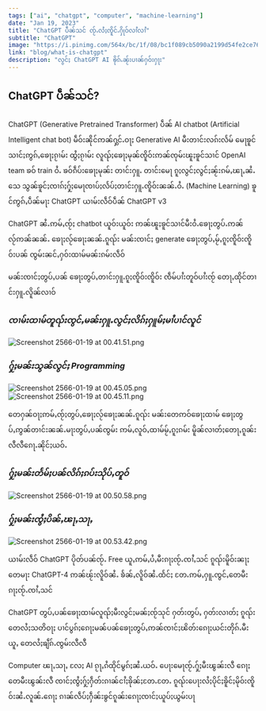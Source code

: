 ```yaml
---
tags: ["ai", "chatgpt", "computer", "machine-learning"]
date: "Jan 19, 2023"
title: "ChatGPT ပဵၼ်သင် ၸႂ်ႉလႆႈၸိူင်ႉႁိုဝ်လၢႆလၢႆ"
subtitle: "ChatGPT"
image: "https://i.pinimg.com/564x/bc/1f/08/bc1f089cb5090a2199d54fe2ce767b25.jpg"
link: "blog/what-is-chatgpt"
description: "လွင်ႈ ChatGPT AI ၶိုၵ်ႉၼႂ်းပၢၼ်ႁဝ်းႁႃး"
---
```


## ChatGPT ပဵၼ်သင်?
ChatGPT (Generative Pretrained Transformer) ပဵၼ် AI chatbot (Artificial Intelligent chat bot) မဵဝ်းၼိုင်ဢၼ်ႁွင်ႉဝႃႈ Generative AI မီးတၢင်းလၵ်းလႅမ် မေႃၶူင်သၢင်ႈဢွၵ်ႇၶေႃႈၵႂၢမ်း ထွႆႈၵႂၢမ်း လူၺ်ႈၶေႃႈမုၼ်ၸိူဝ်းဢၼ်ၸုမ်းၽူႈၶူင်သၢင် OpenAI team ၶဝ် train ဝႆႉ ၶဝ်ၵဵပ်းၶေႃႈမုၼ်း တၢင်းႁူႉ တၢင်းမေႃ ၵူႈလွင်ႈလွင်ႈၼႂ်းၵမ်ႇၽႃႇၼႆႉသေ သွၼ်ၶူင်ႈၸၢၵ်ႈႁႂ်ႈမေႃၸၢပ်ႈလႅပ်ႈတၢင်းႁူႉၸိူဝ်းၼၼ်ႉဝႆႉ (Machine Learning) ၶူင်ဢွၵ်ႇပဵၼ်မႃး ChatGPT ယၢမ်းလဵဝ်ပဵၼ် ChatGPT v3

ChatGPT ၼႆႉဢမ်ႇၸႂ်ႈ chatbot ယူဝ်းယူဝ်း ဢၼ်ၽူႈၶူင်သၢင်မီးဝႆႉၶေႃႈတွပ်ႉဢၼ်လႂ်ဢၼ်ၼၼ်ႉ ၶေႃႈလႂ်ၶေႃႈၼၼ်ႉၵူၺ်း မၼ်းၸၢင်ႈ generate ၶေႃႈတွပ်ႇမႂ်ႇၵူႈၸိူဝ်းၸိူဝ်းပၼ် ၸွမ်းၼင်ႇႁဝ်းထၢမ်မၼ်းၵမ်းလဵဝ်

မၼ်းၸၢင်ႈတွပ်ႇပၼ် ၶေႃႈတွပ်ႇတၢင်းႁူႉၵူႈၸိူဝ်းၸိူဝ်း ၸဵမ်ပၢႆးတူဝ်ပၢႆးၸႂ် တေႃႇထိုင်တၢင်းႁူႉလိူၼ်လၢဝ်

### _ၸၢမ်းထၢမ်တူၺ်းၸွင်ႇမၼ်းႁူႉလွင်ႈလိၵ်ႈႁူမ်ႈမၢႆပၢင်လူင်_
![Screenshot 2566-01-19 at 00.41.51.png](https://github-production-user-asset-6210df.s3.amazonaws.com/9565672/260230248-47041b7c-8e5e-44d4-9096-4eb8a4d35909.png?X-Amz-Algorithm=AWS4-HMAC-SHA256&X-Amz-Credential=AKIAIWNJYAX4CSVEH53A%2F20230812%2Fus-east-1%2Fs3%2Faws4_request&X-Amz-Date=20230812T130439Z&X-Amz-Expires=300&X-Amz-Signature=bbed26fb633e8801eed0513b4cd3e49c3b95af292f198e284ed0c8729830fbd8&X-Amz-SignedHeaders=host&actor_id=9565672&key_id=0&repo_id=428420217)

### _ႁႂ်ႈမၼ်းသွၼ်လွင်ႈ Programming_
![Screenshot 2566-01-19 at 00.45.05.png](https://github-production-user-asset-6210df.s3.amazonaws.com/9565672/260230333-fae22b89-296b-457c-8b76-0d9d8bbb5c79.png?X-Amz-Algorithm=AWS4-HMAC-SHA256&X-Amz-Credential=AKIAIWNJYAX4CSVEH53A%2F20230812%2Fus-east-1%2Fs3%2Faws4_request&X-Amz-Date=20230812T130446Z&X-Amz-Expires=300&X-Amz-Signature=41c6b177c65c55edb8c29e6fcae12db7486e7458f2881f92afa1692b320b9792&X-Amz-SignedHeaders=host&actor_id=9565672&key_id=0&repo_id=428420217)
![Screenshot 2566-01-19 at 00.45.11.png](https://github-production-user-asset-6210df.s3.amazonaws.com/9565672/260230349-a7db06fe-016e-4613-a650-1144aa5f9cc5.png?X-Amz-Algorithm=AWS4-HMAC-SHA256&X-Amz-Credential=AKIAIWNJYAX4CSVEH53A%2F20230812%2Fus-east-1%2Fs3%2Faws4_request&X-Amz-Date=20230812T130453Z&X-Amz-Expires=300&X-Amz-Signature=34c0ac9ccedc02ddca7bd9ebdcada8dbb94b6f9a85fd43b973e32444ab838682&X-Amz-SignedHeaders=host&actor_id=9565672&key_id=0&repo_id=428420217)

တေႁၼ်ဝႃႈဢမ်ႇၸႂ်ႈတွပ်ႇၶေႃႈလႂ်ၶေႃႈၼၼ်ႉၵူၺ်း မၼ်းတေဢဝ်ၶေႃႈထၢမ် ၶေႃႈတွပ်ႇဢွၼ်တၢင်းၼၼ်ႉမႃးတွပ်ႇပၼ်ၸွမ်း ဢမ်ႇလူဝ်ႇထၢမ်မႂ်ႇၵူႈၵမ်း မိူၼ်လၢတ်ႈတေႃႇၵူၼ်းလီလီၵေႃႉၼိုင်ႈယဝ်ႉ

### _ႁႂ်ႈမၼ်းတႅမ်ႈပၼ်လိၵ်ႈၵပ်းသိုပ်ႇတူဝ်_
![Screenshot 2566-01-19 at 00.50.58.png](https://github-production-user-asset-6210df.s3.amazonaws.com/9565672/260230355-e77a8f8b-4fc0-4a8e-a501-a5748d2b6bf1.png?X-Amz-Algorithm=AWS4-HMAC-SHA256&X-Amz-Credential=AKIAIWNJYAX4CSVEH53A%2F20230812%2Fus-east-1%2Fs3%2Faws4_request&X-Amz-Date=20230812T130500Z&X-Amz-Expires=300&X-Amz-Signature=4559ea46c02473098e454785bc26d48710c93c5a527ff11b7005264fe3873841&X-Amz-SignedHeaders=host&actor_id=9565672&key_id=0&repo_id=428420217)

### _ႁႂ်ႈမၼ်းၸွႆႈပိၼ်ႇၽႃႇသႃႇ_
![Screenshot 2566-01-19 at 00.53.42.png](https://github-production-user-asset-6210df.s3.amazonaws.com/9565672/260230356-5bce24db-7c96-4a34-97fb-66d6dd657107.png?X-Amz-Algorithm=AWS4-HMAC-SHA256&X-Amz-Credential=AKIAIWNJYAX4CSVEH53A%2F20230812%2Fus-east-1%2Fs3%2Faws4_request&X-Amz-Date=20230812T130507Z&X-Amz-Expires=300&X-Amz-Signature=97aea06420ef0af0a21d9364a789958a3b67103b41aab5d431a3aeaffd6b2b0c&X-Amz-SignedHeaders=host&actor_id=9565672&key_id=0&repo_id=428420217)

ယၢမ်းလဵဝ် ChatGPT ပိုတ်ပၼ်ၸႂ်ႉ Free ယူႇဢမ်ႇပႆႇမီးၵႃႈၸႂ်ႉၸၢႆႇသင် ၵူၺ်းမိူဝ်းၼႃႈ တေမႃး ChatGPT-4 ဢၼ်ၽႂ်းလိူဝ်ၼႆႉ ၶႅၼ်ႇလိူဝ်ၼႆႉထႅင်ႈ တႄႉဢမ်ႇႁူႉၸွင်ႇတေမီးၵႃႈၸႂ်ႉၸၢႆႇသင်

ChatGPT တွပ်ႇပၼ်ၶေႃႈထၢမ်လူၺ်ႈမီးလွင်ႈမၼ်ႈၸႂ်သုင် ႁတ်းတွပ်ႇ ႁတ်းလၢတ်ႈ ၵူၺ်းတေလႆႈသတိဝႃႈ ပၢင်ပွၵ်ႈၵေႃႈမၼ်ပၼ်ၶေႃႈတွပ်ႇဢၼ်ၸၢင်ႈၽိတ်းၵေႃႈယင်းတိုၵ်ႉမီးယူႇ တေလႆႈၶျဵၵ်ႉၸွမ်းလီလီ

Computer ၽႃႇသႃႇ လႄႈ AI ၵႂႃႇၵႆထိုင်မွၵ်ႈၼႆႉယဝ်ႉ ပေႃးမေႃၸႂ်ႉႁႂ်ႈမီးၽွၼ်းလီ ၵေႃႈတေမီးၽွၼ်းလီ ၸၢင်ႈၸွႆႈႁႂ်ႈႁဵတ်းၵၢၼ်ငၢႆႈၶိုၼ်ႈတႄႉတႄႉ ၵူၺ်းပေႃးလႆႈပိုင်ႈၶိူင်ႈမိုဝ်းၸိူဝ်းၼႆႉလူၼ်ႉၵေႃႈ ၵၢၼ်လဵပ်ႈႁဵၼ်းၶွင်ၵူၼ်းၵေႃႈၸၢင်ႈယူပ်ႈယွမ်းပႃ